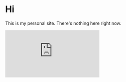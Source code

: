 # Hi

This is my personal site. There's nothing here right now.

<embed src="https://tristandowning.github.io/downing-tdowning-sm-tpp-2021.pdf.pdf" type="application/pdf" />


